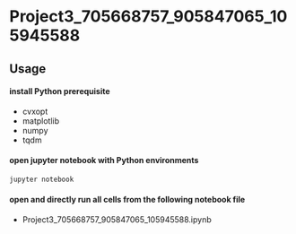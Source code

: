 # Project3_705668757_905847065_105945588


## Usage

#### install Python prerequisite
+ cvxopt
+ matplotlib
+ numpy
+ tqdm

#### open jupyter notebook with Python environments
```bash
jupyter notebook
```

#### open and directly run all cells from the following notebook file
+ Project3_705668757_905847065_105945588.ipynb
